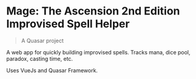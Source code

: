 # Mage: The Ascension 2nd Edition Improvised Spell Helper

> A Quasar project

A web app for quickly building improvised spells. Tracks mana, dice pool, paradox, casting time, etc.

Uses VueJs and Quasar Framework.
